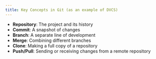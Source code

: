 ```yaml
---
title: Key Concepts in Git (as an example of DVCS)
---
```


- **Repository**: The project and its history
- **Commit**: A snapshot of changes
- **Branch**: A separate line of development
- **Merge**: Combining different branches
- **Clone**: Making a full copy of a repository
- **Push/Pull**: Sending or receiving changes from a remote repository

